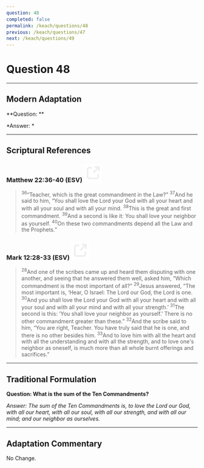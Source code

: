 ```yaml
---
question: 48
completed: false
permalink: /keach/questions/48
previous: /keach/questions/47
next: /keach/questions/49
---
```

# Question 48

---
## Modern Adaptation
**Question: **

*Answer: *

---
## Scriptural References
### Matthew 22:36-40 (ESV) <a href="https://biblegateway.com/passage/?search=Matthew+22%3A36-40&version=ESV"><img src="/assets/svg/link.svg"/></a>
> <sup>36</sup>“Teacher, which is the great commandment in the Law?”
> <sup>37</sup>And he said to him, “You shall love the Lord your God with all your heart and with all your soul and with all your mind.
> <sup>38</sup>This is the great and first commandment.
> <sup>39</sup>And a second is like it: You shall love your neighbor as yourself.
> <sup>40</sup>On these two commandments depend all the Law and the Prophets.”

### Mark 12:28-33 (ESV) <a href="https://biblegateway.com/passage/?search=Mark+12%3A28-33&version=ESV"><img src="/assets/svg/link.svg"/></a>
> <sup>28</sup>And one of the scribes came up and heard them disputing with one another, and seeing that he answered them well, asked him, “Which commandment is the most important of all?”
> <sup>29</sup>Jesus answered, “The most important is, ‘Hear, O Israel: The Lord our God, the Lord is one.
> <sup>30</sup>And you shall love the Lord your God with all your heart and with all your soul and with all your mind and with all your strength.’
> <sup>31</sup>The second is this: ‘You shall love your neighbor as yourself.’ There is no other commandment greater than these.”
> <sup>32</sup>And the scribe said to him, “You are right, Teacher. You have truly said that he is one, and there is no other besides him.
> <sup>33</sup>And to love him with all the heart and with all the understanding and with all the strength, and to love one's neighbor as oneself, is much more than all whole burnt offerings and sacrifices.”


---
## Traditional Formulation
**Question: What is the sum of the Ten Commandments?**

*Answer: The sum of the Ten Commandments is, to love the Lord our God, with all our heart, with all our soul, with all our strength, and with all our mind; and our neighbor as ourselves.*

---
## Adaptation Commentary
No Change.